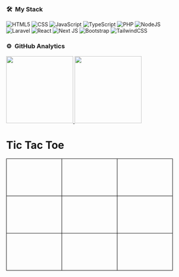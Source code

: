 ### 🛠 &nbsp;My Stack
![HTML5](https://img.shields.io/badge/html5-%23E34F26.svg?style=for-the-badge&logo=html5&logoColor=white)
![CSS](https://img.shields.io/badge/css-%231572B6.svg?style=for-the-badge&logo=css3&logoColor=white)
![JavaScript](https://img.shields.io/badge/javascript-%23323330.svg?style=for-the-badge&logo=javascript&logoColor=%23F7DF1E)
![TypeScript](https://img.shields.io/badge/typescript-%23007ACC.svg?style=for-the-badge&logo=typescript&logoColor=white)
![PHP](https://img.shields.io/badge/php-%23777BB4.svg?style=for-the-badge&logo=php&logoColor=white)
![NodeJS](https://img.shields.io/badge/node.js-6DA55F?style=for-the-badge&logo=node.js&logoColor=white)
<br>
![Laravel](https://img.shields.io/badge/laravel-%23FF2D20.svg?style=for-the-badge&logo=laravel&logoColor=white)
![React](https://img.shields.io/badge/react-%2320232a.svg?style=for-the-badge&logo=react&logoColor=%2361DAFB)
![Next JS](https://img.shields.io/badge/Next-black?style=for-the-badge&logo=next.js&logoColor=white)
![Bootstrap](https://img.shields.io/badge/bootstrap-%23563D7C.svg?style=for-the-badge&logo=bootstrap&logoColor=white)
![TailwindCSS](https://img.shields.io/badge/tailwindcss-%2338B2AC.svg?style=for-the-badge&logo=tailwind-css&logoColor=white)

### ⚙️ &nbsp;GitHub Analytics

<p align="start">
<a href="https://github.com/herdyy69">
  <img height="180em" src="https://github-readme-stats-eight-theta.vercel.app/api?username=herdyy69&show_icons=true&theme=algolia&include_all_commits=true&count_private=true"/>
  <img height="180em" src="https://github-readme-stats-eight-theta.vercel.app/api/top-langs/?username=herdyy69&layout=compact&langs_count=8&theme=algolia"/>
</a>
</p>

<!DOCTYPE html>
<html>
  <head>
    <title>Tic Tac Toe</title>
    <style>
      table {
        border-collapse: collapse;
        margin: auto;
      }
      td {
        width: 100px;
        height: 100px;
        border: 1px solid black;
        text-align: center;
        vertical-align: middle;
        font-size: 48px;
        font-weight: bold;
        cursor: pointer;
      }
      td:hover {
        background-color: #f0f0f0;
      }
    </style>
  </head>
  <body>
    <h1>Tic Tac Toe</h1>
    <table>
      <tr>
        <td id="0"></td>
        <td id="1"></td>
        <td id="2"></td>
      </tr>
      <tr>
        <td id="3"></td>
        <td id="4"></td>
        <td id="5"></td>
      </tr>
      <tr>
        <td id="6"></td>
        <td id="7"></td>
        <td id="8"></td>
      </tr>
    </table>
    <script>
      var currentPlayer = "X";
      var board = ["", "", "", "", "", "", "", "", ""];

      function handleClick(event) {
        var cell = event.target;
        var id = parseInt(cell.id);
        if (board[id] === "") {
          board[id] = currentPlayer;
          cell.innerText = currentPlayer;
          checkWin();
          togglePlayer();
        }
      }

      function togglePlayer() {
        currentPlayer = currentPlayer === "X" ? "O" : "X";
      }

      function checkWin() {
        var winningCombinations = [
          [0, 1, 2],
          [3, 4, 5],
          [6, 7, 8],
          [0, 3, 6],
          [1, 4, 7],
          [2, 5, 8],
          [0, 4, 8],
          [2, 4, 6]
        ];
        for (var i = 0; i < winningCombinations.length; i++) {
          var [a, b, c] = winningCombinations[i];
          if (board[a] !== "" && board[a] === board[b] && board[b] === board[c]) {
            alert("Player " + currentPlayer + " wins!");
            resetBoard();
            return;
          }
        }
        if (!board.includes("")) {
          alert("It's a tie!");
          resetBoard();
        }
      }

      function resetBoard() {
        board = ["", "", "", "", "", "", "", "", ""];
        var cells = document.getElementsByTagName("td");
        for (var i = 0; i < cells.length; i++) {
          cells[i].innerText = "";
        }
      }

      var cells = document.getElementsByTagName("td");
      for (var i = 0; i < cells.length; i++) {
        cells[i].addEventListener("click", handleClick);
      }
    </script>
  </body>
</html>

